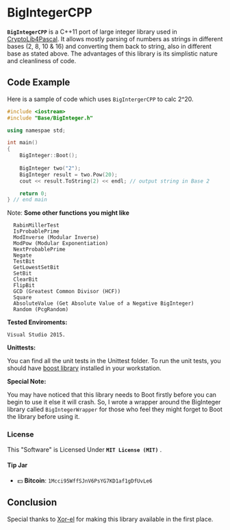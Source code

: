 BigIntegerCPP
====

 **`BigIntegerCPP`** is a C++11 port of large integer library used in [CryptoLib4Pascal](https://github.com/xor-el/CryptoLib4Pascal). It allows 
mostly parsing of numbers as strings in different bases (2, 8, 10 & 16) and converting them back to string, also in different base as stated above. The advantages of this library is its simplistic nature and cleanliness of code.
  

Code Example
------------

Here is a sample of code which uses `BigIntergerCPP` to calc 2^20.
    
```c++
#include <iostream>
#include "Base/BigInteger.h"

using namespae std;

int main()
{
    BigInteger::Boot();
    
    BigInteger two("2");
    BigInteger result = two.Pow(20);
    cout << result.ToString(2) << endl; // output string in Base 2

    return 0;
} // end main
```

Note:
**Some other functions you might like**

  	
	  RabinMillerTest
	  IsProbablePrime
	  ModInverse (Modular Inverse)
	  ModPow (Modular Exponentiation)
	  NextProbablePrime
	  Negate
	  TestBit
	  GetLowestSetBit
	  SetBit
	  ClearBit
	  FlipBit
	  GCD (Greatest Common Divisor (HCF)) 
      Square 
      AbsoluteValue (Get Absolute Value of a Negative BigInteger)
      Random (PcgRandom)



**Tested Enviroments:**
     
    Visual Studio 2015.


**Unittests:**
     
You can find all the unit tests in the Unittest folder. 
To run the unit tests, you should have [boost library](http://www.boost.org/) installed in your workstation.


**Special Note:**
     
   You may have noticed that this library needs to Boot firstly before you can begin to use it else it will crash. So, I wrote a wrapper around the BigInteger library called `BigIntegerWrapper` for those who feel they might forget to Boot the library before using it.

### License

This "Software" is Licensed Under  **`MIT License (MIT)`** .
    
#### Tip Jar
* :dollar: **Bitcoin**: `1Mcci95WffSJnV6PsYG7KD1af1gDfUvLe6`

Conclusion
--------------------------------------------------

   Special thanks to [Xor-el](https://github.com/xor-el) for making this library available in the first place.

